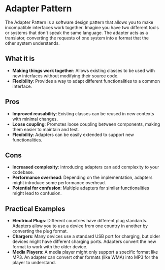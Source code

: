 # Adapter Pattern 

The Adapter Pattern is a software design pattern that allows you to make incompatible interfaces work together. Imagine you have two different tools or systems that don't speak the same language. The adapter acts as a translator, converting the requests of one system into a format that the other system understands.

## What it is

- **Making things work together**: Allows existing classes to be used with new interfaces without modifying their source code.
- **Flexibility**: Provides a way to adapt different functionalities to a common interface.

## Pros

- **Improved reusability**: Existing classes can be reused in new contexts with minimal changes.
- **Loose coupling**: Promotes loose coupling between components, making them easier to maintain and test.
- **Flexibility**: Adapters can be easily extended to support new functionalities.

## Cons

- **Increased complexity**: Introducing adapters can add complexity to your codebase.
- **Performance overhead**: Depending on the implementation, adapters might introduce some performance overhead.
- **Potential for confusion**: Multiple adapters for similar functionalities might lead to confusion.

## Practical Examples

- **Electrical Plugs**: Different countries have different plug standards. Adapters allow you to use a device from one country in another by converting the plug format.
- **Chargers**: Many devices use a standard USB port for charging, but older devices might have different charging ports. Adapters convert the new format to work with the older device.
- **Media Players**: A media player might only support a specific format like MP3. An adapter can convert other formats (like WMA) into MP3 for the player to understand.
